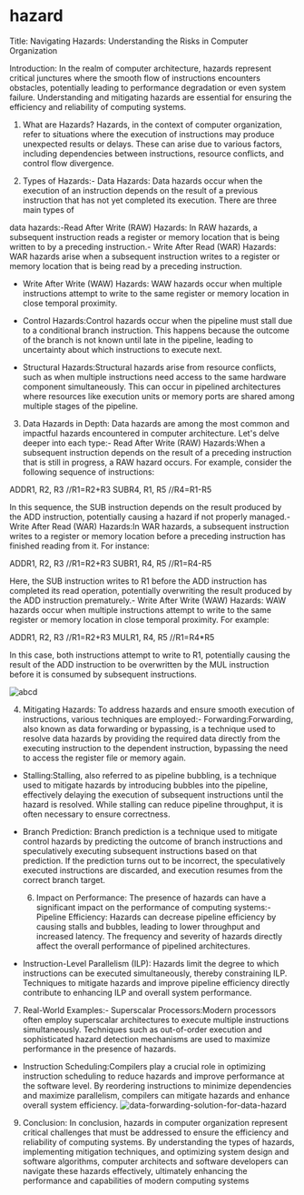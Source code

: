# hazard
Title: Navigating Hazards: Understanding the Risks in Computer Organization

 Introduction:
 In the realm of computer architecture, hazards represent critical junctures where the smooth
 flow of instructions encounters obstacles, potentially leading to performance degradation or
 even system failure. Understanding and mitigating hazards are essential for ensuring the
 efficiency and reliability of computing systems.

 1. What are Hazards?
 Hazards, in the context of computer organization, refer to situations where the execution of
 instructions may produce unexpected results or delays. These can arise due to various factors,
 including dependencies between instructions, resource conflicts, and control flow divergence.

 2. Types of Hazards:- Data Hazards: Data hazards occur when the execution of an instruction depends on the result
 of a previous instruction that has not yet completed its execution. There are three main types of

 data hazards:-Read After Write (RAW) Hazards: In RAW hazards, a subsequent instruction reads a register or
 memory location that is being written to by a preceding instruction.- Write After Read (WAR) Hazards: WAR hazards arise when a subsequent instruction writes to
 a register or memory location that is being read by a preceding instruction.
 
 - Write After Write (WAW) Hazards: WAW hazards occur when multiple instructions attempt to
 write to the same register or memory location in close temporal proximity.

- Control Hazards:Control hazards occur when the pipeline must stall due to a conditional
 branch instruction. This happens because the outcome of the branch is not known until late in
 the pipeline, leading to uncertainty about which instructions to execute next.

- Structural Hazards:Structural hazards arise from resource conflicts, such as when multiple
 instructions need access to the same hardware component simultaneously. This can occur in
 pipelined architectures where resources like execution units or memory ports are shared among
 multiple stages of the pipeline.

3. Data Hazards in Depth:
 Data hazards are among the most common and impactful hazards encountered in computer
 architecture. Let's delve deeper into each type:- Read After Write (RAW) Hazards:When a subsequent instruction depends on the result of a
 preceding instruction that is still in progress, a RAW hazard occurs. For example, consider the
 following sequence of instructions:

 ADDR1, R2, R3 //R1=R2+R3
 SUBR4, R1, R5 //R4=R1-R5

 In this sequence, the SUB instruction depends on the result produced by the ADD instruction,
 potentially causing a hazard if not properly managed.- Write After Read (WAR) Hazards:In WAR hazards, a subsequent instruction writes to a register
 or memory location before a preceding instruction has finished reading from it. For instance:

 ADDR1, R2, R3 //R1=R2+R3
 SUBR1, R4, R5 //R1=R4-R5
 
 Here, the SUB instruction writes to R1 before the ADD instruction has completed its read
 operation, potentially overwriting the result produced by the ADD instruction prematurely.- Write After Write (WAW) Hazards: WAW hazards occur when multiple instructions attempt to
 write to the same register or memory location in close temporal proximity. For example:

 ADDR1, R2, R3 //R1=R2+R3
 MULR1, R4, R5 //R1=R4*R5
 
 In this case, both instructions attempt to write to R1, potentially causing the result of the ADD
 instruction to be overwritten by the MUL instruction before it is consumed by subsequent
 instructions.
 
 ![abcd](https://github.com/Sadhana006/hazard/assets/168361973/d40f33df-47a4-4c75-826a-5343b3c25e0d)


4. Mitigating Hazards:
 To address hazards and ensure smooth execution of instructions, various techniques are
 employed:- Forwarding:Forwarding, also known as data forwarding or bypassing, is a technique used to
 resolve data hazards by providing the required data directly from the executing instruction to the
 dependent instruction, bypassing the need to access the register file or memory again.

- Stalling:Stalling, also referred to as pipeline bubbling, is a technique used to mitigate hazards
 by introducing bubbles into the pipeline, effectively delaying the execution of subsequent
 instructions until the hazard is resolved. While stalling can reduce pipeline throughput, it is often
 necessary to ensure correctness.

- Branch Prediction: Branch prediction is a technique used to mitigate control hazards by
 predicting the outcome of branch instructions and speculatively executing subsequent
 instructions based on that prediction. If the prediction turns out to be incorrect, the speculatively
 executed instructions are discarded, and execution resumes from the correct branch target.

   6. Impact on Performance:
 The presence of hazards can have a significant impact on the performance of computing
 systems:- Pipeline Efficiency: Hazards can decrease pipeline efficiency by causing stalls and bubbles,
 leading to lower throughput and increased latency. The frequency and severity of hazards
 directly affect the overall performance of pipelined architectures.

- Instruction-Level Parallelism (ILP): Hazards limit the degree to which instructions can be
 executed simultaneously, thereby constraining ILP. Techniques to mitigate hazards and improve
 pipeline efficiency directly contribute to enhancing ILP and overall system performance.

7. Real-World Examples:- Superscalar Processors:Modern processors often employ superscalar architectures to execute
 multiple instructions simultaneously. Techniques such as out-of-order execution and
 sophisticated hazard detection mechanisms are used to maximize performance in the presence
 of hazards.

- Instruction Scheduling:Compilers play a crucial role in optimizing instruction scheduling to
 reduce hazards and improve performance at the software level. By reordering instructions to
 minimize dependencies and maximize parallelism, compilers can mitigate hazards and enhance
 overall system efficiency.
![data-forwarding-solution-for-data-hazard](https://github.com/Sadhana006/hazard/assets/168361973/15a69512-53a5-4953-b8fd-8d48403ad5ca)



9. Conclusion:
 In conclusion, hazards in computer organization represent critical challenges that must be
 addressed to ensure the efficiency and reliability of computing systems. By understanding the
 types of hazards, implementing mitigation techniques, and optimizing system design and
 software algorithms, computer architects and software developers can navigate these hazards
 effectively, ultimately enhancing the performance and capabilities of modern computing
 systems
